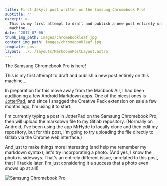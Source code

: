 ```yaml
---
title: First Jekyll post written on the Samsung Chromebook Pro!
subtitle: ''
excerpt: >-
  This is my first attempt to draft and publish a new post entirely on this
  machine...
date: '2017-07-06'
thumb_img_path: images/chromebookleaf.jpg
content_img_path: images/chromebookleaf.jpg
template: post
layout: ../../layouts/MarkdownPostLayout.astro
---
```

The Samsung Chromebook Pro is here!

This is my first attempt to draft and publish a new post entirely on this machine...

<!-- more -->

In preparation for this move away from the Macbook Air, I had been auditioning a few Android Markdown apps. One of the nicest ones is [JotterPad](https://play.google.com/store/apps/details?id=com.jotterpad.x), and since I snagged the Creative Pack extension on sale a few months ago, I'm using it to start.

I'm currently typing a post in JotterPad on the Samsung Chromebook Pro, then will upload the markdown file to my Gitlab repository. (Normally on Android, I've been using the app MrHyde to locally clone and then edit my repository, but for this post, I'm going to try uploading the file directly to Gitlab via the Chrome web interface.)

And just to make things more interesting (and help me remember my markdown syntax), let's try incorporating a photo. (And yes, I know the photo is sideways. That's an entirely different issue, unrelated to this post, that I'll tackle later. I'm just considering it a success that a photo even shows up at all!)

![Samsung Chromebook Pro](https://lh3.googleusercontent.com/pw/AM-JKLUvsp2IhrgznwyEnnplwosOGgCgsQELgmSEQ_i2K6AVXfjSEtHT-zgg1ii90fzZgvuSOs-f94qyyX8QfMzQsO335IUH0dury8sSfv9qahndrv7gxy7CRrtcS_TzvFm_ReXnEuctarJ580rPhXgcGkJs8A=w786-h1394-no?.jpg)